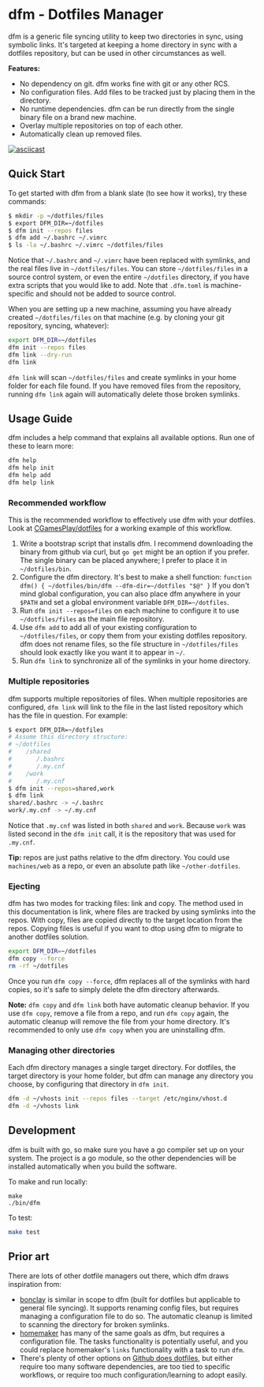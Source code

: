 # dfm - Dotfiles Manager

dfm is a generic file syncing utility to keep two directories in sync, using symbolic links. It's targeted at keeping a home directory in sync with a dotfiles repository, but can be used in other circumstances as well.

**Features:**

- No dependency on git. dfm works fine with git or any other RCS.
- No configuration files. Add files to be tracked just by placing them in the directory.
- No runtime dependencies. dfm can be run directly from the single binary file on a brand new machine.
- Overlay multiple repositories on top of each other.
- Automatically clean up removed files.

[![asciicast](https://asciinema.org/a/284642.svg)](https://asciinema.org/a/284642)

## Quick Start

To get started with dfm from a blank slate (to see how it works), try these commands:

```bash
$ mkdir -p ~/dotfiles/files
$ export DFM_DIR=~/dotfiles
$ dfm init --repos files
$ dfm add ~/.bashrc ~/.vimrc
$ ls -la ~/.bashrc ~/.vimrc ~/dotfiles/files
```

Notice that `~/.bashrc` and `~/.vimrc` have been replaced with symlinks, and the real files live in `~/dotfiles/files`. You can store `~/dotfiles/files` in a source control system, or even the entire `~/dotfiles` directory, if you have extra scripts that you would like to add. Note that `.dfm.toml` is machine-specific and should not be added to source control.

When you are setting up a new machine, assuming you have already created `~/dotfiles/files` on that machine (e.g. by cloning your git repository, syncing, whatever):

```bash
export DFM_DIR=~/dotfiles
dfm init --repos files
dfm link --dry-run
dfm link
```

`dfm link` will scan `~/dotfiles/files` and create symlinks in your home folder for each file found. If you have removed files from the repository, running `dfm link` again will automatically delete those broken symlinks.

## Usage Guide

dfm includes a help command that explains all available options. Run one of these to learn more:

```bash
dfm help
dfm help init
dfm help add
dfm help link
```

### Recommended workflow

This is the recommended workflow to effectively use dfm with your dotfiles. Look at [CGamesPlay/dotfiles](https://github.com/CGamesPlay/dotfiles) for a working example of this workflow.

1. Write a bootstrap script that installs dfm. I recommend downloading the binary from github via curl, but `go get` might be an option if you prefer. The single binary can be placed anywhere; I prefer to place it in `~/dotfiles/bin`.
2. Configure the dfm directory. It's best to make a shell function: `function dfm() { ~/dotfiles/bin/dfm --dfm-dir=~/dotfiles "$@" }`  If you don't mind global configuration, you can also place dfm anywhere in your `$PATH` and set a global environment variable `DFM_DIR=~/dotfiles`. 
3. Run `dfm init --repos=files` on each machine to configure it to use `~/dotfiles/files` as the main file repository.
4. Use `dfm add` to add all of your existing configuration to `~/dotfiles/files`, or copy them from your existing dotfiles repository. dfm does not rename files, so the file structure in `~/dotfiles/files` should look exactly like you want it to appear in `~/`.
5. Run `dfm link` to synchronize all of the symlinks in your home directory.

### Multiple repositories

dfm supports multiple repositories of files. When multiple repositories are configured, `dfm link` will link to the file in the last listed repository which has the file in question. For example:

```bash
$ export DFM_DIR=~/dotfiles
# Assume this directory structure:
# ~/dotfiles
#    /shared
#       /.bashrc
#       /.my.cnf
#    /work
#       /.my.cnf
$ dfm init --repos=shared,work
$ dfm link
shared/.bashrc -> ~/.bashrc
work/.my.cnf -> ~/.my.cnf
```

Notice that `.my.cnf` was listed in both `shared` and `work`. Because `work` was listed second in the `dfm init` call, it is the repository that was used for `.my.cnf`.

**Tip:** repos are just paths relative to the dfm directory. You could use `machines/web` as a repo, or even an absolute path like `~/other-dotfiles`.

### Ejecting

dfm has two modes for tracking files: link and copy. The method used in this documentation is link, where files are tracked by using symlinks into the repos. With copy, files are copied directly to the target location from the repos. Copying files is useful if you want to dtop using dfm to migrate to another dotfiles solution.

```bash
export DFM_DIR=~/dotfiles
dfm copy --force
rm -rf ~/dotfiles
```

Once you run `dfm copy --force`, dfm replaces all of the symlinks with hard copies, so it's safe to simply delete the dfm directory afterwards.

**Note:** `dfm copy` and `dfm link` both have automatic cleanup behavior. If you use `dfm copy`, remove a file from a repo, and run `dfm copy` again, the automatic cleanup will remove the file from your home directory. It's recommended to only use `dfm copy` when you are uninstalling dfm.

### Managing other directories

Each dfm directory manages a single target directory. For dotfiles, the target directory is your home folder, but dfm can manage any directory you choose, by configuring that directory in `dfm init`.

```bash
dfm -d ~/vhosts init --repos files --target /etc/nginx/vhost.d
dfm -d ~/vhosts link
```

## Development

dfm is built with go, so make sure you have a go compiler set up on your system. The project is a go module, so the other dependencies will be installed automatically when you build the software.

To make and run locally:

```
make
./bin/dfm
```

To test:

```bash
make test
```

## Prior art

There are lots of other dotfile managers out there, which dfm draws inspiration from:

- [bonclay](https://github.com/talal/bonclay) is similar in scope to dfm (built for dotfiles but applicable to general file syncing). It supports renaming config files, but requires managing a configuration file to do so. The automatic cleanup is limited to scanning the directory for broken symlinks.
- [homemaker](https://github.com/FooSoft/homemaker) has many of the same goals as dfm, but requires a configuration file. The tasks functionality is potentially useful, and you could replace homemaker's `links` functionality with a task to run `dfm`.
- There's plenty of other options on [Github does dotfiles](https://dotfiles.github.io), but either require too many software dependencies, are too tied to specific workflows, or require too much configuration/learning to adopt easily.
